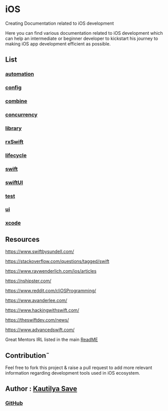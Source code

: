 # iOS

Creating Documentation related to iOS development

Here you can find various documentation related to iOS development which can help an intermediate or beginner developer to kickstart his journey to making iOS app development efficient as possible.

## List

### [automation](README_automation.md)

### [config](README_config)

### [combine](README_combine.md)

### [concurrency](README_concurrency.md)

### [library](README_library.md)

### [rxSwift](README_rxSwift.md)

### [lifecycle](README_lifecycle.md)

### [swift](README_swift.md)

### [swiftUI](README_swiftUI.mdREADME_swiftUI.md)

### [test](README_test.md)

### [ui](README_ui.md)

### [xcode](README_xcode.md)


## Resources

https://www.swiftbysundell.com/

https://stackoverflow.com/questions/tagged/swift

https://www.raywenderlich.com/ios/articles

https://nshipster.com/

https://www.reddit.com/r/iOSProgramming/

https://www.avanderlee.com/

https://www.hackingwithswift.com/

https://theswiftdev.com/news/

https://www.advancedswift.com/

Great Mentors IRL listed in the main [ReadME](README.md)

## Contribution˜

Feel free to fork this project & raise a pull request to add more relevant information regarding development tools used in iOS ecosystem.

## Author : [Kautilya Save](https://kautilya.design/)

### [GitHub](https://github.com/SensehacK)

